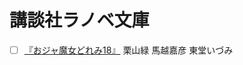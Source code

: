 # 講談社ラノベ文庫

* [ ] [『おジャ魔女どれみ18』](http://www.amazon.co.jp/dp/4063753719/&tag=ikuyainfo-22) 栗山緑 馬越嘉彦 東堂いづみ
